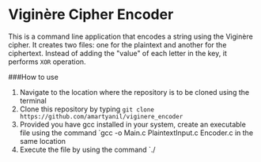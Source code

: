 # Viginère Cipher Encoder
This is a command line application that encodes a string using the Viginère cipher. It creates two files: one for the plaintext and another for the ciphertext. Instead of adding the "value" of each letter in the key, it performs `XOR` operation.

###How to use
1. Navigate to the location where the repository is to be cloned using the terminal
2. Clone this repository by typing `git clone https://github.com/amartyanil/viginere_encoder`
3. Provided you have gcc installed in your system, create an executable file using the command `gcc -o <filename> Main.c PlaintextInput.c Encoder.c   in the same location
4. Execute the file by using the command `./<filename>
